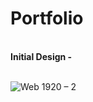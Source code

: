 # Portfolio
<br>
<b>Initial Design - </b> 
<br>
<br>

![Web 1920 – 2](https://user-images.githubusercontent.com/46156118/68417746-f7bc1780-01bc-11ea-91c7-84cfab77b494.png)
